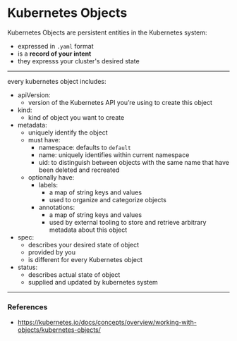 # Kubernetes Objects

Kubernetes Objects are persistent entities in the Kubernetes system:
* expressed in `.yaml` format  
* is a **record of your intent**  
* they expresss your cluster's desired state

---

every kubernetes object includes:
* apiVersion: 
    * version of the Kubernetes API you’re using to create this object
* kind:
    * kind of object you want to create
* metadata:
    * uniquely identify the object
    * must have:
        * namespace: defaults to `default`
        * name: uniquely identifies within current namespace
        * uid: to distinguish between objects with the same name that have been deleted and recreated
    * optionally have:
        * labels:
            * a map of string keys and values
            * used to organize and categorize objects
        * annotations:
            * a map of string keys and values
            * used by external tooling to store and retrieve arbitrary metadata about this object
* spec: 
    * describes your desired state of object
    * provided by you
    * is different for every Kubernetes object
* status:
    * describes actual state of object
    * supplied and updated by kubernetes system

---

### References

* <https://kubernetes.io/docs/concepts/overview/working-with-objects/kubernetes-objects/>
